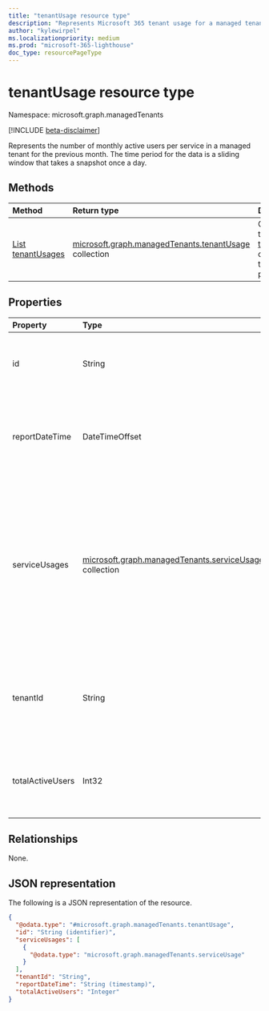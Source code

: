 ```yaml
---
title: "tenantUsage resource type"
description: "Represents Microsoft 365 tenant usage for a managed tenant."
author: "kylewirpel"
ms.localizationpriority: medium
ms.prod: "microsoft-365-lighthouse"
doc_type: resourcePageType
---
```


# tenantUsage resource type

Namespace: microsoft.graph.managedTenants

[!INCLUDE [beta-disclaimer](../../includes/beta-disclaimer.md)]

Represents the number of monthly active users per service in a managed tenant for the previous month. The time period for the data is a sliding window that takes a snapshot once a day.


## Methods
|Method|Return type|Description|
|:---|:---|:---|
|[List tenantUsages](../api/managedtenants-managedtenant-list-tenantusage.md)|[microsoft.graph.managedTenants.tenantUsage](../resources/managedtenants-tenantusage.md) collection|Get a list of the [tenantUsage](../resources/managedtenants-tenantusage.md) objects and their properties.|

## Properties
|Property|Type|Description|
|:---|:---|:---|
|id|String|The unique identifier for the tenant. Required. Read-only.|
|reportDateTime|DateTimeOffset|The day the report was generated for the previous month. Required. Read-only.|
|serviceUsages|[microsoft.graph.managedTenants.serviceUsage](../resources/managedtenants-serviceusage.md) collection|The number of monthly active users for each service in the tenant. Example services: `Excel`, `Exchange`, `Intune`, `Outlook`, `Teams`, `Word`. Required. Read-only.|
|tenantId|String|The Azure Active Directory tenant identifier for the [managed tenant](../resources/managedtenants-tenant.md). Read-only.|
|totalActiveUsers|Int32|The total number of unique, active users. Required. Read-only.|

## Relationships
None.

## JSON representation
The following is a JSON representation of the resource.
<!-- {
  "blockType": "resource",
  "keyProperty": "id",
  "@odata.type": "microsoft.graph.managedTenants.tenantUsage",
  "baseType": "microsoft.graph.entity",
  "openType": false
}
-->
``` json
{
  "@odata.type": "#microsoft.graph.managedTenants.tenantUsage",
  "id": "String (identifier)",
  "serviceUsages": [
    {
      "@odata.type": "microsoft.graph.managedTenants.serviceUsage"
    }
  ],
  "tenantId": "String",
  "reportDateTime": "String (timestamp)",
  "totalActiveUsers": "Integer"
}
```
